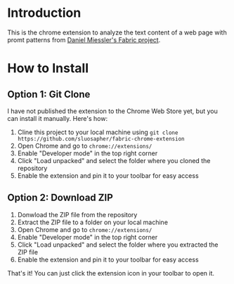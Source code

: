 # Introduction
This is the chrome extension to analyze the text content of a web page with promt patterns from [Daniel Miessler's Fabric project](https://github.com/danielmiessler/fabric). 

# How to Install

## Option 1: Git Clone

I have not published the extension to the Chrome Web Store yet, but you can install it manually. Here's how:
1. Cline this project to your local machine using `git clone https://github.com/sluosapher/fabric-chrome-extension`
2. Open Chrome and go to `chrome://extensions/`
3. Enable "Developer mode" in the top right corner
4. Click "Load unpacked" and select the folder where you cloned the repository
5. Enable the extension and pin it to your toolbar for easy access

## Option 2: Download ZIP
1. Donwload the ZIP file from the repository
2. Extract the ZIP file to a folder on your local machine
3. Open Chrome and go to `chrome://extensions/`
4. Enable "Developer mode" in the top right corner
5. Click "Load unpacked" and select the folder where you extracted the ZIP file
6. Enable the extension and pin it to your toolbar for easy access

That's it! You can just click the extension icon in your toolbar to open it.